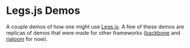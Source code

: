 Legs.js Demos
=============

A couple demos of how one might use [Legs.js][legs-js]. A few of these demos are replicas of demos 
that were made for other frameworks ([backbone][backbone] and [rialoom][rialoom] for now).

[legs-js]: https://github.com/jeremyruppel/legs-js "legs.js"
[backbone]: http://documentcloud.github.com/backbone/ "backbone.js"
[rialoom]: http://www.rialoom.org/ "rialoom"